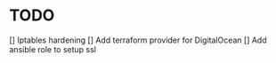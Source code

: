 # TODO
[] Iptables hardening
[] Add terraform provider for DigitalOcean
[] Add ansible role to setup ssl
